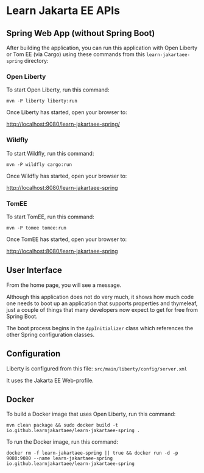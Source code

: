 Learn Jakarta EE APIs
=====================

## Spring Web App (without Spring Boot)

After building the application, you can run this application with Open Liberty or
Tom EE (via Cargo) using these commands from this `learn-jakartaee-spring` directory:

### Open Liberty

To start Open Liberty, run this command:

```
mvn -P liberty liberty:run
```

Once Liberty has started, open your browser to:

[http://localhost:9080/learn-jakartaee-spring/](http://localhost:9080/learn-jakartaee-spring/)

### Wildfly

To start Wildfly, run this command:

```
mvn -P wildfly cargo:run
```

Once Wildfly has started, open your browser to:

[http://localhost:8080/learn-jakartaee-spring](http://localhost:8080/learn-jakartaee-spring)

### TomEE

To start TomEE, run this command:

```
mvn -P tomee tomee:run
```

Once TomEE has started, open your browser to:

[http://localhost:8080/learn-jakartaee-spring](http://localhost:8080/learn-jakartaee-spring)

## User Interface

From the home page, you will see a message.

Although this application does not do very much, it shows how much code one needs to 
boot up an application that supports properties and thymeleaf, just a couple of things 
that many developers now expect to get for free from Spring Boot. 

The boot process begins in the `AppInitializer` class which references the other Spring
configuration classes.

## Configuration

Liberty is configured from this file: `src/main/liberty/config/server.xml`

It uses the Jakarta EE Web-profile.

## Docker

To build a Docker image that uses Open Liberty, run this command:

```
mvn clean package && sudo docker build -t io.github.learnjakartaee/learn-jakartaee-spring .
```

To run the Docker image, run this command:

```
docker rm -f learn-jakartaee-spring || true && docker run -d -p 9080:9080 --name learn-jakartaee-spring io.github.learnjakartaee/learn-jakartaee-spring
```
